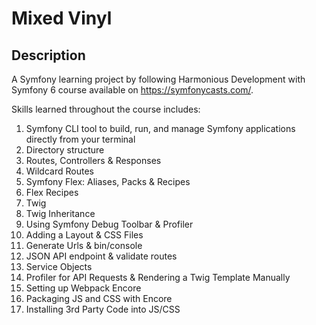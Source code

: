 # Mixed Vinyl

## Description

A Symfony learning project by following Harmonious Development with Symfony 6 course available on
https://symfonycasts.com/.

Skills learned throughout the course includes:

1. Symfony CLI tool to build, run, and manage Symfony applications directly from your terminal
2. Directory structure
3. Routes, Controllers & Responses
4. Wildcard Routes
5. Symfony Flex: Aliases, Packs & Recipes
6. Flex Recipes
7. Twig
8. Twig Inheritance
9. Using Symfony Debug Toolbar & Profiler
10. Adding a Layout & CSS Files
11. Generate Urls & bin/console
12. JSON API endpoint & validate routes
13. Service Objects
14. Profiler for API Requests & Rendering a Twig Template Manually
15. Setting up Webpack Encore
16. Packaging JS and CSS with Encore
17. Installing 3rd Party Code into JS/CSS
